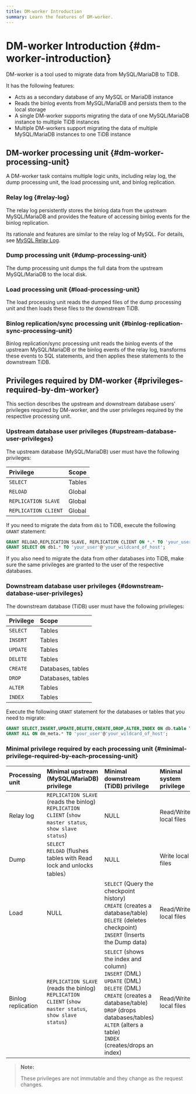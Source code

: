 ```yaml
---
title: DM-worker Introduction
summary: Learn the features of DM-worker.
---
```


# DM-worker Introduction {#dm-worker-introduction}

DM-worker is a tool used to migrate data from MySQL/MariaDB to TiDB.

It has the following features:

-   Acts as a secondary database of any MySQL or MariaDB instance
-   Reads the binlog events from MySQL/MariaDB and persists them to the local storage
-   A single DM-worker supports migrating the data of one MySQL/MariaDB instance to multiple TiDB instances
-   Multiple DM-workers support migrating the data of multiple MySQL/MariaDB instances to one TiDB instance

## DM-worker processing unit {#dm-worker-processing-unit}

A DM-worker task contains multiple logic units, including relay log, the dump processing unit, the load processing unit, and binlog replication.

### Relay log {#relay-log}

The relay log persistently stores the binlog data from the upstream MySQL/MariaDB and provides the feature of accessing binlog events for the binlog replication.

Its rationale and features are similar to the relay log of MySQL. For details, see [MySQL Relay Log](https://dev.mysql.com/doc/refman/5.7/en/replica-logs-relaylog.html).

### Dump processing unit {#dump-processing-unit}

The dump processing unit dumps the full data from the upstream MySQL/MariaDB to the local disk.

### Load processing unit {#load-processing-unit}

The load processing unit reads the dumped files of the dump processing unit and then loads these files to the downstream TiDB.

### Binlog replication/sync processing unit {#binlog-replication-sync-processing-unit}

Binlog replication/sync processing unit reads the binlog events of the upstream MySQL/MariaDB or the binlog events of the relay log, transforms these events to SQL statements, and then applies these statements to the downstream TiDB.

## Privileges required by DM-worker {#privileges-required-by-dm-worker}

This section describes the upstream and downstream database users' privileges required by DM-worker, and the user privileges required by the respective processing unit.

### Upstream database user privileges {#upstream-database-user-privileges}

The upstream database (MySQL/MariaDB) user must have the following privileges:

| Privilege            | Scope  |
| :------------------- | :----- |
| `SELECT`             | Tables |
| `RELOAD`             | Global |
| `REPLICATION SLAVE`  | Global |
| `REPLICATION CLIENT` | Global |

If you need to migrate the data from `db1` to TiDB, execute the following `GRANT` statement:

```sql
GRANT RELOAD,REPLICATION SLAVE, REPLICATION CLIENT ON *.* TO 'your_user'@'your_wildcard_of_host'
GRANT SELECT ON db1.* TO 'your_user'@'your_wildcard_of_host';
```

If you also need to migrate the data from other databases into TiDB, make sure the same privileges are granted to the user of the respective databases.

### Downstream database user privileges {#downstream-database-user-privileges}

The downstream database (TiDB) user must have the following privileges:

| Privilege | Scope             |
| :-------- | :---------------- |
| `SELECT`  | Tables            |
| `INSERT`  | Tables            |
| `UPDATE`  | Tables            |
| `DELETE`  | Tables            |
| `CREATE`  | Databases, tables |
| `DROP`    | Databases, tables |
| `ALTER`   | Tables            |
| `INDEX`   | Tables            |

Execute the following `GRANT` statement for the databases or tables that you need to migrate:

```sql
GRANT SELECT,INSERT,UPDATE,DELETE,CREATE,DROP,ALTER,INDEX ON db.table TO 'your_user'@'your_wildcard_of_host';
GRANT ALL ON dm_meta.* TO 'your_user'@'your_wildcard_of_host';
```

### Minimal privilege required by each processing unit {#minimal-privilege-required-by-each-processing-unit}

| Processing unit    | Minimal upstream (MySQL/MariaDB) privilege                                                                  | Minimal downstream (TiDB) privilege                                                                                                                                                                                                          | Minimal system privilege |
| :----------------- | :---------------------------------------------------------------------------------------------------------- | :------------------------------------------------------------------------------------------------------------------------------------------------------------------------------------------------------------------------------------------- | :----------------------- |
| Relay log          | `REPLICATION SLAVE` (reads the binlog)<br/>`REPLICATION CLIENT` (`show master status`, `show slave status`) | NULL                                                                                                                                                                                                                                         | Read/Write local files   |
| Dump               | `SELECT`<br/>`RELOAD` (flushes tables with Read lock and unlocks tables）                                    | NULL                                                                                                                                                                                                                                         | Write local files        |
| Load               | NULL                                                                                                        | `SELECT` (Query the checkpoint history)<br/>`CREATE` (creates a database/table)<br/>`DELETE` (deletes checkpoint)<br/>`INSERT` (Inserts the Dump data)                                                                                       | Read/Write local files   |
| Binlog replication | `REPLICATION SLAVE` (reads the binlog)<br/>`REPLICATION CLIENT` (`show master status`, `show slave status`) | `SELECT` (shows the index and column)<br/>`INSERT` (DML)<br/>`UPDATE` (DML)<br/>`DELETE` (DML)<br/>`CREATE` (creates a database/table)<br/>`DROP` (drops databases/tables)<br/>`ALTER` (alters a table)<br/>`INDEX` (creates/drops an index) | Read/Write local files   |

> **Note:**
>
> These privileges are not immutable and they change as the request changes.
